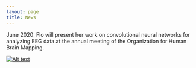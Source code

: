 ```yaml
---
layout: page
title: News
---
```


June 2020: Flo will present her work on convolutional neural networks for analyzing EEG data at the annual meeting of the Organization for Human Brain Mapping.


[![Alt text](https://img.youtube.com/vi/zSOB8SdgdXQ/0.jpg)](https://www.youtube.com/watch?v=zSOB8SdgdXQ)
